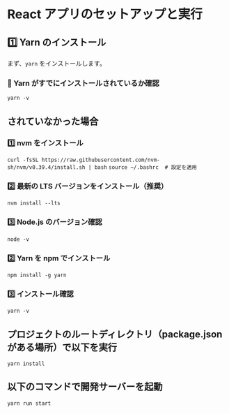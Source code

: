 # React アプリのセットアップと実行

## 1️⃣ Yarn のインストール
まず、`yarn` をインストールします。

### 🔹 Yarn がすでにインストールされているか確認
`yarn -v`

## されていなかった場合

### 1️⃣ nvm をインストール
`curl -fsSL https://raw.githubusercontent.com/nvm-sh/nvm/v0.39.4/install.sh | bash`
`source ~/.bashrc  # 設定を適用`

### 2️⃣ 最新の LTS バージョンをインストール（推奨）
`nvm install --lts`

### 3️⃣ Node.js のバージョン確認
`node -v`

### 2️⃣ Yarn を npm でインストール
`npm install -g yarn`

### 3️⃣ インストール確認
`yarn -v`

## プロジェクトのルートディレクトリ（package.json がある場所）で以下を実行
`yarn install`

## 以下のコマンドで開発サーバーを起動
`yarn run start`
